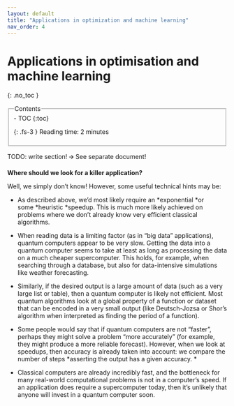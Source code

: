 ```yaml
---
layout: default
title: "Applications in optimization and machine learning"
nav_order: 4
---
```

 
 
# Applications in optimisation and machine learning 
{: .no_toc }

<fieldset class="field-set" markdown="1"> 
<legend class="leg-title">Contents</legend>
- TOC
{:toc}

{: .fs-3 }
Reading time: 2 minutes
</fieldset>


TODO: write section! 🡪 See separate document!

**Where should we look for a killer application?**

Well, we simply don’t know! However, some useful technical hints may be:

- As described above, we’d most likely require an *exponential *or
  some *heuristic *speedup. This is much more likely achieved on
  problems where we don’t already know very efficient classical
  algorithms. 

- When reading data is a limiting factor (as in “big data”
  applications), quantum computers appear to be very slow. Getting the
  data into a quantum computer seems to take at least as long as
  processing the data on a much cheaper supercomputer. This holds, for
  example, when searching through a database, but also for
  data-intensive simulations like weather forecasting. 

- Similarly, if the desired output is a large amount of data (such as a
  very large list or table), then a quantum computer is likely not
  efficient. Most quantum algorithms look at a global property of a
  function or dataset that can be encoded in a very small output (like
  Deutsch-Jozsa or Shor’s algorithm when interpreted as finding the
  period of a function). 

- Some people would say that if quantum computers are not “faster”,
  perhaps they might solve a problem “more accurately” (for example,
  they might produce a more reliable forecast). However, when we look at
  speedups, then accuracy is already taken into account: we compare the
  number of steps *asserting the output has a given accuracy. *

- Classical computers are already incredibly fast, and the bottleneck
  for many real-world computational problems is not in a computer’s
  speed. If an application does require a supercomputer today, then it’s
  unlikely that anyone will invest in a quantum computer soon.

